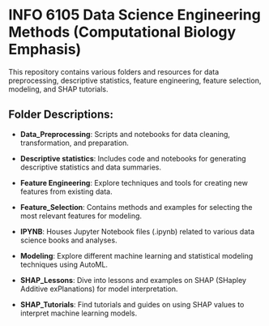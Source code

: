 # INFO 6105  Data Science Engineering Methods  (Computational Biology Emphasis) 

This repository contains various folders and resources for data preprocessing, descriptive statistics, feature engineering, feature selection, modeling, and SHAP tutorials.

## Folder Descriptions:

* **Data_Preprocessing**: Scripts and notebooks for data cleaning, transformation, and preparation.

* **Descriptive statistics**: Includes code and notebooks for generating descriptive statistics and data summaries.

* **Feature Engineering**: Explore techniques and tools for creating new features from existing data.

* **Feature_Selection**: Contains methods and examples for selecting the most relevant features for modeling.

* **IPYNB**: Houses Jupyter Notebook files (.ipynb) related to various data science books and analyses.

* **Modeling**: Explore different machine learning and statistical modeling techniques using AutoML.

* **SHAP_Lessons**: Dive into lessons and examples on SHAP (SHapley Additive exPlanations) for model interpretation.

* **SHAP_Tutorials**: Find tutorials and guides on using SHAP values to interpret machine learning models.
